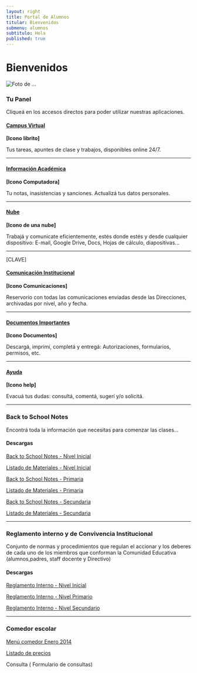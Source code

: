 ```yaml
---
layout: right
title: Portal de Alumnos
titular: Bienvenidos
submenu: alumnos
subtitulo: Hola
published: true
---
```


# Bienvenidos
 
![Foto de ...](http://placeimg.com/720/300/people)



### Tu Panel

Cliqueá en los accesos directos para poder utilizar nuestras aplicaciones. 


#### [Campus Virtual]()
**[Icono librito]**

Tus tareas, apuntes de clase y trabajos, disponibles online 24/7.

---

#### [Información Académica]()
**[Icono Computadora]**

Tu notas, inasistencias y sanciones. Actualizá tus datos personales.

---

#### [Nube]()
**[Icono de una nube]**

Trabajá y comunicate eficientemente, estés donde estés y desde cualquier dispositivo: E-mail, Google Drive, Docs, Hojas de cálculo, diapositivas...

---
[CLAVE]
#### [Comunicación Institucional]()
**[Icono Comunicaciones]**

Reservorio con todas las comunicaciones enviadas desde las Direcciones, archivadas por nivel, año y fecha.  

---

#### [Documentos Importantes]()
**[Icono Documentos]**

Descargá, imprimí, completá y entregá: Autorizaciones, formularios, permisos, etc.  

---


#### [Ayuda]()
**[Icono help]**

Evacuá tus dudas: consultá, comentá, sugerí y/o solicitá. 

---


### Back to School Notes

Encontrá toda la información que necesitas para comenzar las clases... 

#### Descargas

[Back to School Notes - Nivel Inicial]() 

[Listado de Materiales - Nivel Inicial]() 

[Back to School Notes - Primaria]()

[Listado de Materiales - Primaria]() 

[Back to School Notes - Secundaria]()

[Listado de Materiales - Secundaria]() 

---

### Reglamento interno y de Convivencia Institucional

Conjunto de normas y procedimientos que regulan el accionar y los deberes de cada uno de los miembros que conforman la Comunidad Educativa (alumnos,padres, staff docente y Directivo) 

#### Descargas

[Reglamento Interno - Nivel Inicial]() 

[Reglamento Interno - Nivel Primario]() 

[Reglamento Interno - Nivel Secundario]()


---


### Comedor escolar

[Menú comedor Enero 2014]()

[Listado de precios]()

Consulta ( Formulario de consultas)